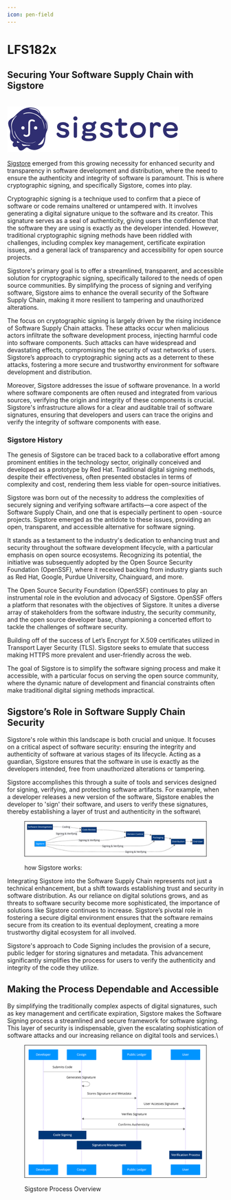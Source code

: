 ```yaml
---
icon: pen-field
---
```


# LFS182x

## Securing Your Software Supply Chain with Sigstore

\
![](<../../.gitbook/assets/image (2).png>)

[Sigstore](https://www.sigstore.dev/) emerged from this growing necessity for enhanced security and transparency in software development and distribution, where the need to ensure the authenticity and integrity of software is paramount. This is where cryptographic signing, and specifically Sigstore, comes into play.

Cryptographic signing is a technique used to confirm that a piece of software or code remains unaltered or untampered with. It involves generating a digital signature unique to the software and its creator. This signature serves as a seal of authenticity, giving users the confidence that the software they are using is exactly as the developer intended. However, traditional cryptographic signing methods have been riddled with challenges, including complex key management, certificate expiration issues, and a general lack of transparency and accessibility for open source projects.

Sigstore's primary goal is to offer a streamlined, transparent, and accessible solution for cryptographic signing, specifically tailored to the needs of open source communities. By simplifying the process of signing and verifying software, Sigstore aims to enhance the overall security of the Software Supply Chain, making it more resilient to tampering and unauthorized alterations.

The focus on cryptographic signing is largely driven by the rising incidence of Software Supply Chain attacks. These attacks occur when malicious actors infiltrate the software development process, injecting harmful code into software components. Such attacks can have widespread and devastating effects, compromising the security of vast networks of users. Sigstore’s approach to cryptographic signing acts as a deterrent to these attacks, fostering a more secure and trustworthy environment for software development and distribution.

Moreover, Sigstore addresses the issue of software provenance. In a world where software components are often reused and integrated from various sources, verifying the origin and integrity of these components is crucial. Sigstore's infrastructure allows for a clear and auditable trail of software signatures, ensuring that developers and users can trace the origins and verify the integrity of software components with ease.

### Sigstore History

The genesis of Sigstore can be traced back to a collaborative effort among prominent entities in the technology sector, originally conceived and developed as a prototype by Red Hat. Traditional digital signing methods, despite their effectiveness, often presented obstacles in terms of complexity and cost, rendering them less viable for open-source initiatives.

Sigstore was born out of the necessity to address the complexities of securely signing and verifying software artifacts—a core aspect of the Software Supply Chain, and one that is especially pertinent to open -source projects. Sigstore emerged as the antidote to these issues, providing an open, transparent, and accessible alternative for software signing.

It stands as a testament to the industry's dedication to enhancing trust and security throughout the software development lifecycle, with a particular emphasis on open source ecosystems. Recognizing its potential, the initiative was subsequently adopted by the Open Source Security Foundation (OpenSSF), where it received backing from industry giants such as Red Hat, Google, Purdue University, Chainguard, and more.

The Open Source Security Foundation (OpenSSF) continues to play an instrumental role in the evolution and advocacy of Sigstore. OpenSSF offers a platform that resonates with the objectives of Sigstore. It unites a diverse array of stakeholders from the software industry, the security community, and the open source developer base, championing a concerted effort to tackle the challenges of software security.

Building off of the success of Let’s Encrypt for X.509 certificates utilized in Transport Layer Security (TLS). Sigstore seeks to emulate that success making HTTPS more prevalent and user-friendly across the web.

The goal of Sigstore is to simplify the software signing process and make it accessible, with a particular focus on serving the open source community, where the dynamic nature of development and financial constraints often make traditional digital signing methods impractical.

## Sigstore’s Role in Software Supply Chain Security

Sigstore's role within this landscape is both crucial and unique. It focuses on a critical aspect of software security: ensuring the integrity and authenticity of software at various stages of its lifecycle. Acting as a guardian, Sigstore ensures that the software in use is exactly as the developers intended, free from unauthorized alterations or tampering.

Sigstore accomplishes this through a suite of tools and services designed for signing, verifying, and protecting software artifacts. For example, when a developer releases a new version of the software, Sigstore enables the developer to 'sign' their software, and users to verify these signatures, thereby establishing a layer of trust and authenticity in the software\


<figure><img src="../../.gitbook/assets/image (3).png" alt=""><figcaption><p>how Sigstore works:</p></figcaption></figure>

Integrating Sigstore into the Software Supply Chain represents not just a technical enhancement, but a shift towards establishing trust and security in software distribution. As our reliance on digital solutions grows, and as threats to software security become more sophisticated, the importance of solutions like Sigstore continues to increase. Sigstore’s pivotal role in fostering a secure digital environment ensures that the software remains secure from its creation to its eventual deployment, creating a more trustworthy digital ecosystem for all involved.

Sigstore's approach to Code Signing includes the provision of a secure, public ledger for storing signatures and metadata. This advancement significantly simplifies the process for users to verify the authenticity and integrity of the code they utilize.

## Making the Process Dependable and Accessible

By simplifying the traditionally complex aspects of digital signatures, such as key management and certificate expiration, Sigstore makes the Software Signing process a streamlined and secure framework for software signing. This layer of security is indispensable, given the escalating sophistication of software attacks and our increasing reliance on digital tools and services.\


<figure><img src="../../.gitbook/assets/image (4).png" alt=""><figcaption><p>Sigstore Process Overview</p></figcaption></figure>
